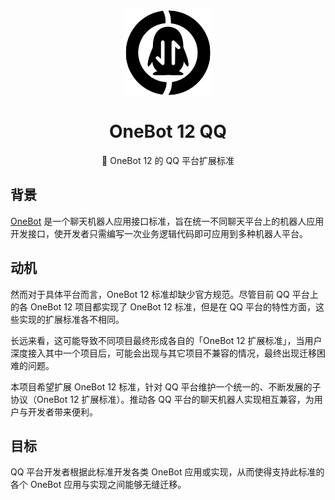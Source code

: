 <p align="center">
    <a href="https://github.com/A-kirami/onebot-12-qq">
        <img width="140px" src="https://raw.githubusercontent.com/A-kirami/onebot-12-qq/master/assets/onebot-12-qq.svg"
            align="center" alt="onebot-12-qq-logo" />
    </a>
<h1 align="center">OneBot 12 QQ</h1>
<p align="center">🐧 OneBot 12 的 QQ 平台扩展标准</p>
</p>

## 背景
[OneBot](https://12.onebot.dev/) 是一个聊天机器人应用接口标准，旨在统一不同聊天平台上的机器人应用开发接口，使开发者只需编写一次业务逻辑代码即可应用到多种机器人平台。

## 动机
然而对于具体平台而言，OneBot 12 标准却缺少官方规范。尽管目前 QQ 平台上的各 OneBot 12 项目都实现了 OneBot 12 标准，但是在 QQ 平台的特性方面，这些实现的扩展标准各不相同。

长远来看，这可能导致不同项目最终形成各自的「OneBot 12 扩展标准」，当用户深度接入其中一个项目后，可能会出现与其它项目不兼容的情况，最终出现迁移困难的问题。

本项目希望扩展 OneBot 12 标准，针对 QQ 平台维护一个统一的、不断发展的子协议（OneBot 12 扩展标准）。推动各 QQ 平台的聊天机器人实现相互兼容，为用户与开发者带来便利。

## 目标
QQ 平台开发者根据此标准开发各类 OneBot 应用或实现，从而使得支持此标准的各个 OneBot 应用与实现之间能够无缝迁移。
